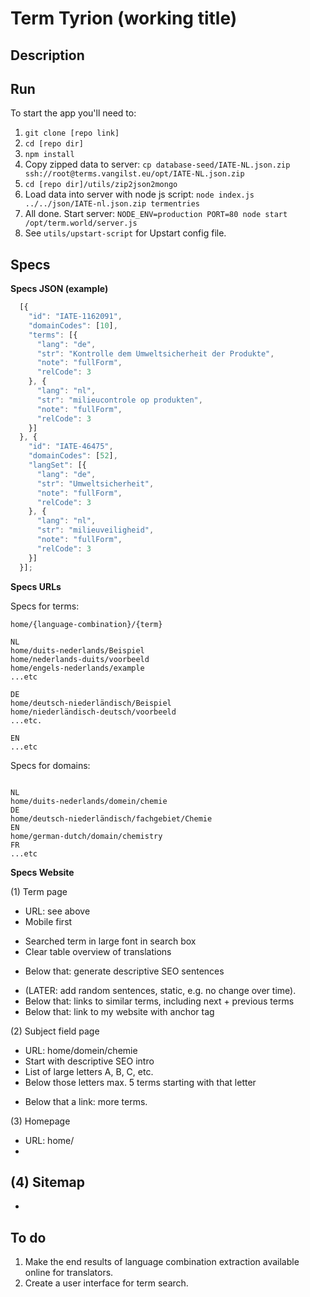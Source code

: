 # Term Tyrion (working title)

## Description

## Run

To start the app you'll need to:

1. ` git clone [repo link] `
2. ` cd [repo dir] `
3. ` npm install `
4. Copy zipped data to server: `cp database-seed/IATE-NL.json.zip ssh://root@terms.vangilst.eu/opt/IATE-NL.json.zip`
5. `cd [repo dir]/utils/zip2json2mongo`
6. Load data into server with node js script: `node index.js ../../json/IATE-nl.json.zip termentries`
7. All done. Start server: `NODE_ENV=production PORT=80 node start /opt/term.world/server.js`
8. See `utils/upstart-script` for Upstart config file.

## Specs

__Specs JSON (example)__

```javascript
  [{
    "id": "IATE-1162091",
    "domainCodes": [10],
    "terms": [{
      "lang": "de",
      "str": "Kontrolle dem Umweltsicherheit der Produkte",
      "note": "fullForm",
      "relCode": 3
    }, {
      "lang": "nl",
      "str": "milieucontrole op produkten",
      "note": "fullForm",
      "relCode": 3
    }]
  }, {
    "id": "IATE-46475",
    "domainCodes": [52],
    "langSet": [{
      "lang": "de",
      "str": "Umweltsicherheit",
      "note": "fullForm",
      "relCode": 3
    }, {
      "lang": "nl",
      "str": "milieuveiligheid",
      "note": "fullForm",
      "relCode": 3
    }]
  }];
```

__Specs URLs__

Specs for terms:

```url
home/{language-combination}/{term}

NL
home/duits-nederlands/Beispiel
home/nederlands-duits/voorbeeld
home/engels-nederlands/example
...etc

DE
home/deutsch-niederländisch/Beispiel
home/niederländisch-deutsch/voorbeeld
...etc.

EN
...etc

```

Specs for domains:

```url

NL
home/duits-nederlands/domein/chemie
DE
home/deutsch-niederländisch/fachgebiet/Chemie
EN
home/german-dutch/domain/chemistry
FR
...etc
```

__Specs Website__

(1) Term page
* URL: see above
* Mobile first
- Searched term in large font in search box
- Clear table overview of translations
* Below that: generate descriptive SEO sentences
- (LATER: add random sentences, static, e.g. no change over time).
- Below that: links to similar terms, including next + previous terms
- Below that: link to my website with anchor tag

(2) Subject field page
* URL: home/domein/chemie
* Start with descriptive SEO intro
* List of large letters A, B, C, etc.
* Below those letters max. 5 terms starting with that letter
- Below that a link: more terms.

(3) Homepage
- URL: home/
-

(4) Sitemap
-
-

## To do

1. Make the end results of language combination extraction available online for translators.
2. Create a user interface for term search.
